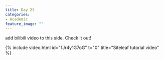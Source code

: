 ```yaml
---
title: Day 23
categories:
- Academic
feature_image: ""
---
```

add bilibili video to this side. Check it out!
<!-- more -->
{% include video.html id="1Jr4y1G7oG" t="0" title="Siteleaf tutorial video" %}

